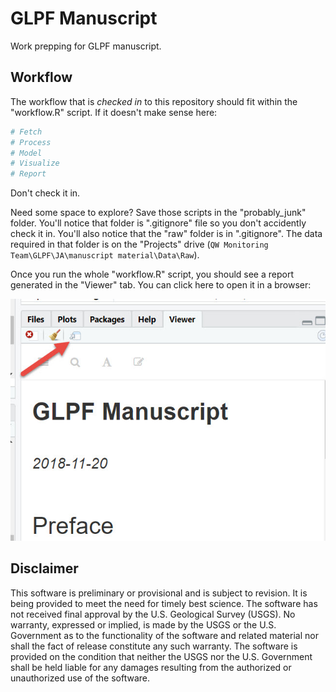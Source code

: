 # GLPF Manuscript

Work prepping for GLPF manuscript.

## Workflow

The workflow that is *checked in* to this repository should fit within the "workflow.R" script. If it doesn't make sense here:

```r
# Fetch
# Process
# Model
# Visualize
# Report
```
Don't check it in.

Need some space to explore? Save those scripts in the "probably_junk" folder. You'll notice that folder is ".gitignore" file so you don't accidently check it in. You'll also notice that the "raw" folder is in ".gitignore". The data required in that folder is on the "Projects" drive (`QW Monitoring Team\GLPF\JA\manuscript material\Data\Raw`).

Once you run the whole "workflow.R" script, you should see a report generated in the "Viewer" tab. You can click here to open it in a browser:

![Open Viewer](report/open_in_browser.jpg)

## Disclaimer

This software is preliminary or provisional and is subject to revision. It is being provided to meet the need for timely best science. The software has not received final approval by the U.S. Geological Survey (USGS). No warranty, expressed or implied, is made by the USGS or the U.S. Government as to the functionality of the software and related material nor shall the fact of release constitute any such warranty. The software is provided on the condition that neither the USGS nor the U.S. Government shall be held liable for any damages resulting from the authorized or unauthorized use of the software.